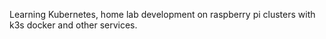 Learning Kubernetes, home lab development on raspberry pi clusters with k3s docker and other services. 
